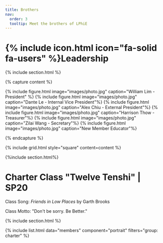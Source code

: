```yaml
---
title: Brothers
nav:
  order: 3
  tooltip: Meet the brothers of LPhiE
---
```


# {% include icon.html icon="fa-solid fa-users" %}Leadership

{% include section.html %}

{% capture content %}

{% include figure.html image="images/photo.jpg" caption="William Lim - President" %}
{% include figure.html image="images/photo.jpg" caption="Dante Le - Internal Vice President"%}
{% include figure.html image="images/photo.jpg" caption="Alex Chiu - External President"%}
{% include figure.html image="images/photo.jpg" caption="Harrison Thow - Treasurer"%}
{% include figure.html image="images/photo.jpg" caption="Zilai Wang - Secretary"%}
{% include figure.html image="images/photo.jpg" caption="New Member Educator"%}

{% endcapture %}

{% include grid.html style="square" content=content %}

{%include section.html%} 
# Charter Class "Twelve Tenshi" | SP20
Class Song: _Friends in Low Places_ by Garth Brooks

Class Motto: "Don't be sorry. Be Better."

{% include section.html %}

{% include list.html data="members" component="portrait" filters="group: charter" %}
